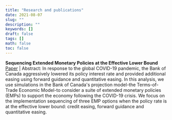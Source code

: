 ```yaml
---
title: "Research and publications"
date: 2021-08-07
slug: ""
description: ""
keywords: []
draft: false
tags: []
math: false
toc: false
---
```


**Sequencing Extended Monetary Policies at the Effective Lower Bound**
[Paper](https://www.bankofcanada.ca/wp-content/uploads/2021/07/sdp2021-10.pdf) |
Abstract: In response to the global COVID-19 pandemic, the Bank of Canada aggressively lowered its policy interest rate and provided additional easing using forward guidance and quantitative easing. In this analysis, we use simulations in the Bank of Canada's projection model-the Terms-of-Trade Economic Model-to consider a suite of extended monetary policies (EMPs) to support the economy following the COVID-19 crisis. We focus on the implementation sequencing of three EMP options when the policy rate is at the effective lower bound: credit easing, forward guidance and quantitative easing. 